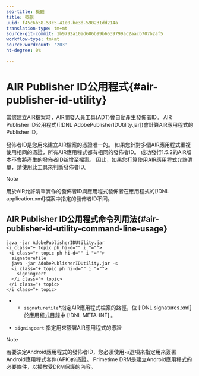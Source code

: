 ```yaml
---
seo-title: 概觀
title: 概觀
uuid: f45c6b58-53c5-41e0-be3d-590231dd214a
translation-type: tm+mt
source-git-commit: 1b9792a10ad606b99b6639799ac2aacb707b2af5
workflow-type: tm+mt
source-wordcount: '203'
ht-degree: 0%

---
```



# AIR Publisher ID公用程式{#air-publisher-id-utility}

當您建立AIR檔案時，AIR開發人員工具(ADT)會自動產生發佈者ID。 AIR Publisher ID公用程式([!DNL AdobePublisherIDUtility.jar])會計算AIR應用程式的Publisher ID。

發佈者ID是您用來建立AIR檔案的憑證唯一的。 如果您針對多個AIR應用程式重複使用相同的憑證，所有AIR應用程式都有相同的發佈者ID。 成功發行1.5.2的AIR版本不會將產生的發佈者ID新增至檔案。 因此，如果您打算使用AIR應用程式允許清單，請使用此工具來判斷發佈者ID。

>[!NOTE]
>
>用於AIR允許清單實作的發佈者ID與應用程式發佈者在應用程式的[!DNL application.xml]檔案中指定的發佈者ID不同。

## AIR Publisher ID公用程式命令列用法{#air-publisher-id-utility-command-line-usage}

```
java -jar AdobePublisherIDUtility.jar 
<i class="+ topic ph hi-d="" i "="">
 <i class="+ topic ph hi-d="" i "="">
  signaturefile 
  java -jar AdobePublisherIDUtility.jar -s 
  <i class="+ topic ph hi-d="" i "="">
    signingcert
  </i class="+ topic>
 </i class="+ topic>
</i class="+ topic>
```

* 
   * `signaturefile`*指定AIR應用程式檔案的路徑，位 [!DNL signatures.xml] 於應用程式目錄中 [!DNL META-INF] 。

* `signingcert` 指定用來簽署AIR應用程式的憑證

>[!NOTE]
>
>若要決定Android應用程式的發佈者ID，您必須使用`-s`選項來指定用來簽署Android應用程式套件(APK)的憑證。 Primetime DRM是建立Android應用程式的必要條件，以播放受DRM保護的內容。